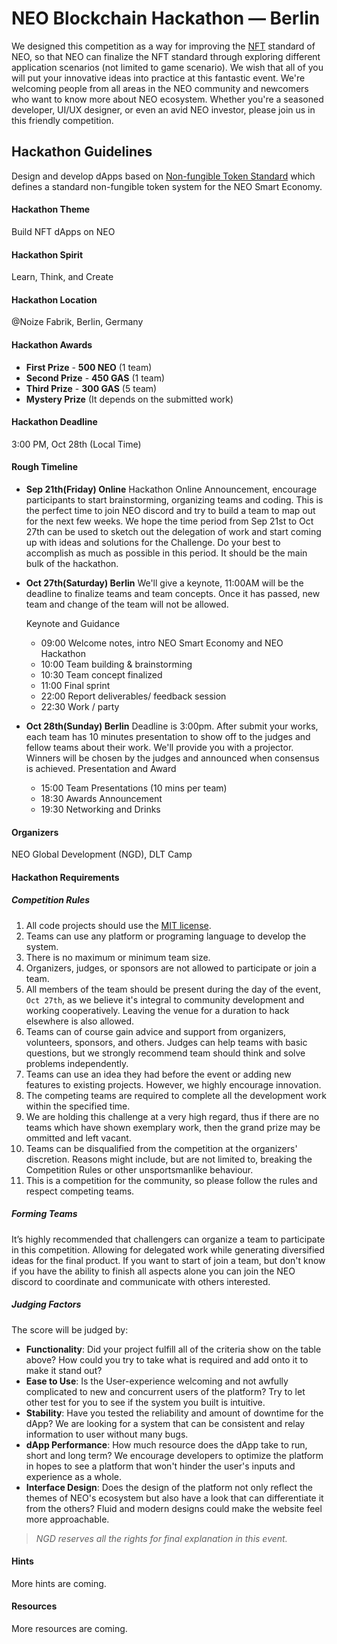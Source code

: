 # NEO Blockchain Hackathon — Berlin

We designed this competition as a way for improving the [NFT](https://github.com/neo-project/proposals/pull/41/files)  standard of NEO, so that NEO can finalize the NFT standard through exploring different application scenarios (not limited to game scenario). We wish that all of you will put your innovative ideas into practice at this fantastic event. We're welcoming people from all areas in the NEO community and newcomers who want to know more about NEO ecosystem. Whether you're a seasoned developer, UI/UX designer, or even an avid NEO investor, please join us in this friendly competition.

## Hackathon Guidelines

Design and develop dApps based on [Non-fungible Token Standard](https://github.com/neo-project/proposals/pull/41/files) which defines a standard non-fungible token system for the NEO Smart Economy. 

#### Hackathon Theme

Build NFT dApps on NEO

#### Hackathon Spirit

Learn, Think, and Create

#### Hackathon Location

@Noize Fabrik, Berlin, Germany 

#### Hackathon Awards 

- **First Prize** - **500 NEO** (1 team)
- **Second Prize** - **450 GAS** (1 team)
- **Third Prize** - **300 GAS** (5 team)
- **Mystery Prize** (It depends on the submitted work)

#### Hackathon Deadline

3:00 PM, Oct 28th (Local Time)

#### Rough Timeline

- **Sep 21th(Friday) Online** Hackathon Online Announcement, encourage participants to start brainstorming, organizing teams and coding. This is the perfect time to join NEO discord and try to build a team to map out for the next few weeks. We hope the time period from Sep 21st to Oct 27th can be used to sketch out the delegation of work and start coming up with ideas and solutions for the Challenge. Do your best to accomplish as much as possible in this period. It should be the main bulk of the hackathon.

- **Oct 27th(Saturday) Berlin** We'll give a keynote, 11:00AM will be the deadline to finalize teams and team concepts. Once it has passed, new team and change of the team will not be allowed.

  Keynote and Guidance

  - 09:00 Welcome notes, intro NEO Smart Economy and NEO Hackathon
  - 10:00 Team building & brainstorming
  - 10:30 Team concept finalized
  - 11:00 Final sprint
  - 22:00 Report deliverables/ feedback session
  - 22:30 Work / party

- **Oct 28th(Sunday) Berlin** Deadline is 3:00pm. After submit your works, each team has 10 minutes presentation to show off to the judges and fellow teams about their work. We'll provide you with a projector. Winners will be chosen by the judges and announced when consensus is achieved. 
  Presentation and Award

    - 15:00 Team Presentations (10 mins per team)
    - 18:30 Awards Announcement
    - 19:30 Networking and Drinks

#### Organizers

NEO Global Development (NGD), DLT Camp

#### Hackathon Requirements

##### Competition Rules   

1. All code projects should use the [MIT license](https://github.com/neo-ngd/Hackathon/blob/master/LICENSE).
2. Teams can use any platform or programing language to develop the system.
3. There is no maximum or minimum team size.
4. Organizers, judges, or sponsors are not allowed to participate or join a team.
5. All members of the team should be present during the day of the event, `Oct 27th`, as we believe it's integral to community development and working cooperatively. Leaving the venue for a duration to hack elsewhere is also allowed.
6. Teams can of course gain advice and support from organizers, volunteers, sponsors, and others. Judges can help teams with basic questions, but we strongly recommend team should think and solve problems independently.
7. Teams can use an idea they had before the event or adding new features to existing projects. However, we highly encourage innovation.
8. The competing teams are required to complete all the development work within the specified time.
9. We are holding this challenge at a very high regard, thus if there are no teams which have shown exemplary work, then the grand prize may be ommitted and left vacant.
10. Teams can be disqualified from the competition at the organizers' discretion. Reasons might include, but are not limited to, breaking the Competition Rules or other unsportsmanlike behaviour.
11. This is a competition for the community, so please follow the rules and respect competing teams.

##### Forming Teams

It’s highly recommended that challengers can organize a team to participate in this competition. Allowing for delegated work while generating diversified ideas for the final product. If you want to start of join a team, but don't know if you have the ability to finish all aspects alone you can join the NEO discord to coordinate and communicate with others interested.

##### Judging Factors

The score will be judged by:

- **Functionality**: Did your project fulfill all of the criteria show on the table above? How could you try to take what is required and add onto it to make it stand out?
- **Ease to Use**: Is the User-experience welcoming and not awfully complicated to new and concurrent users of the platform? Try to let other test for you to see if the system you built is intuitive.
- **Stability**: Have you tested the reliability and amount of downtime for the dApp? We are looking for a system that can be consistent and relay information to user without many bugs.
- **dApp Performance**: How much resource does the dApp take to run, short and long term? We encourage developers to optimize the platform in hopes to see a platform that won't hinder the user's inputs and experience as a whole.
- **Interface Design**: Does the design of the platform not only reflect the themes of NEO's ecosystem but also have a look that can differentiate it from the others? Fluid and modern designs could make the website feel more approachable.

> *NGD reserves all the rights for final explanation in this event.*

#### Hints
More hints are coming.

#### Resources

More resources are coming.
